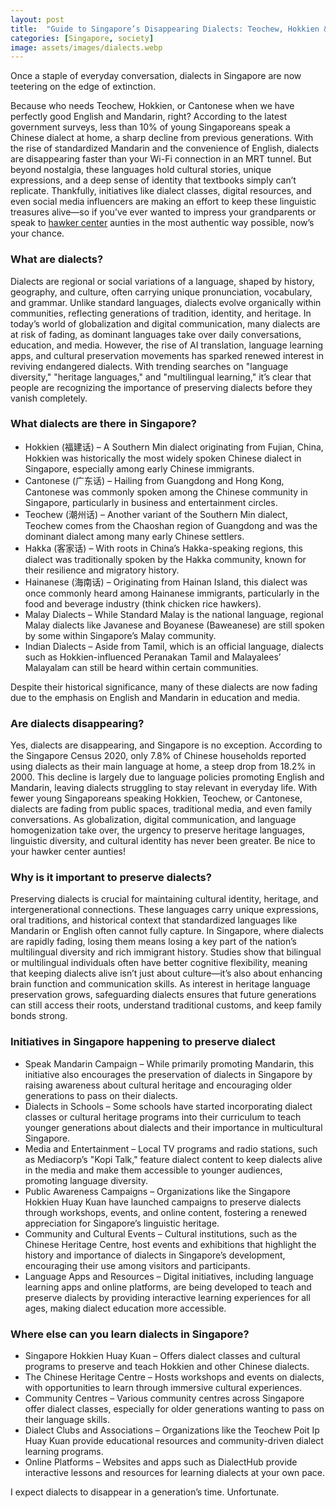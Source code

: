 ```yaml
---
layout: post
title:  "Guide to Singapore’s Disappearing Dialects: Teochew, Hokkien & Cantonesee"
categories: [Singapore, society]
image: assets/images/dialects.webp
---
```


Once a staple of everyday conversation, dialects in Singapore are now teetering on the edge of extinction.

Because who needs Teochew, Hokkien, or Cantonese when we have perfectly good English and Mandarin, right? According to the latest government surveys, less than 10% of young Singaporeans speak a Chinese dialect at home, a sharp decline from previous generations. With the rise of standardized Mandarin and the convenience of English, dialects are disappearing faster than your Wi-Fi connection in an MRT tunnel. But beyond nostalgia, these languages hold cultural stories, unique expressions, and a deep sense of identity that textbooks simply can’t replicate. Thankfully, initiatives like dialect classes, digital resources, and even social media influencers are making an effort to keep these linguistic treasures alive—so if you’ve ever wanted to impress your grandparents or speak to [hawker center](https://fromhktosg.github.io/hk-versus-sg-food/) aunties in the most authentic way possible, now’s your chance.

### What are dialects?

Dialects are regional or social variations of a language, shaped by history, geography, and culture, often carrying unique pronunciation, vocabulary, and grammar. Unlike standard languages, dialects evolve organically within communities, reflecting generations of tradition, identity, and heritage. In today’s world of globalization and digital communication, many dialects are at risk of fading, as dominant languages take over daily conversations, education, and media. However, the rise of AI translation, language learning apps, and cultural preservation movements has sparked renewed interest in reviving endangered dialects. With trending searches on "language diversity," "heritage languages," and "multilingual learning," it’s clear that people are recognizing the importance of preserving dialects before they vanish completely.

### What dialects are there in Singapore?

+ Hokkien (福建话) – A Southern Min dialect originating from Fujian, China, Hokkien was historically the most widely spoken Chinese dialect in Singapore, especially among early Chinese immigrants.
+ Cantonese (广东话) – Hailing from Guangdong and Hong Kong, Cantonese was commonly spoken among the Chinese community in Singapore, particularly in business and entertainment circles.
+ Teochew (潮州话) – Another variant of the Southern Min dialect, Teochew comes from the Chaoshan region of Guangdong and was the dominant dialect among many early Chinese settlers.
+ Hakka (客家话) – With roots in China’s Hakka-speaking regions, this dialect was traditionally spoken by the Hakka community, known for their resilience and migratory history.
+ Hainanese (海南话) – Originating from Hainan Island, this dialect was once commonly heard among Hainanese immigrants, particularly in the food and beverage industry (think chicken rice hawkers).
+ Malay Dialects – While Standard Malay is the national language, regional Malay dialects like Javanese and Boyanese (Baweanese) are still spoken by some within Singapore’s Malay community.
+ Indian Dialects – Aside from Tamil, which is an official language, dialects such as Hokkien-influenced Peranakan Tamil and Malayalees’ Malayalam can still be heard within certain communities.

Despite their historical significance, many of these dialects are now fading due to the emphasis on English and Mandarin in education and media.

### Are dialects disappearing?

Yes, dialects are disappearing, and Singapore is no exception. According to the Singapore Census 2020, only 7.8% of Chinese households reported using dialects as their main language at home, a steep drop from 18.2% in 2000. This decline is largely due to language policies promoting English and Mandarin, leaving dialects struggling to stay relevant in everyday life. With fewer young Singaporeans speaking Hokkien, Teochew, or Cantonese, dialects are fading from public spaces, traditional media, and even family conversations. As globalization, digital communication, and language homogenization take over, the urgency to preserve heritage languages, linguistic diversity, and cultural identity has never been greater. Be nice to your hawker center aunties!

### Why is it important to preserve dialects?

Preserving dialects is crucial for maintaining cultural identity, heritage, and intergenerational connections. These languages carry unique expressions, oral traditions, and historical context that standardized languages like Mandarin or English often cannot fully capture. In Singapore, where dialects are rapidly fading, losing them means losing a key part of the nation’s multilingual diversity and rich immigrant history. Studies show that bilingual or multilingual individuals often have better cognitive flexibility, meaning that keeping dialects alive isn’t just about culture—it’s also about enhancing brain function and communication skills. As interest in heritage language preservation grows, safeguarding dialects ensures that future generations can still access their roots, understand traditional customs, and keep family bonds strong.

### Initiatives in Singapore happening to preserve dialect

+ Speak Mandarin Campaign – While primarily promoting Mandarin, this initiative also encourages the preservation of dialects in Singapore by raising awareness about cultural heritage and encouraging older generations to pass on their dialects.
+ Dialects in Schools – Some schools have started incorporating dialect classes or cultural heritage programs into their curriculum to teach younger generations about dialects and their importance in multicultural Singapore.
+ Media and Entertainment – Local TV programs and radio stations, such as Mediacorp’s "Kopi Talk," feature dialect content to keep dialects alive in the media and make them accessible to younger audiences, promoting language diversity.
+ Public Awareness Campaigns – Organizations like the Singapore Hokkien Huay Kuan have launched campaigns to preserve dialects through workshops, events, and online content, fostering a renewed appreciation for Singapore’s linguistic heritage.
+ Community and Cultural Events – Cultural institutions, such as the Chinese Heritage Centre, host events and exhibitions that highlight the history and importance of dialects in Singapore’s development, encouraging their use among visitors and participants.
+ Language Apps and Resources – Digital initiatives, including language learning apps and online platforms, are being developed to teach and preserve dialects by providing interactive learning experiences for all ages, making dialect education more accessible.

### Where else can you learn dialects in Singapore?

+ Singapore Hokkien Huay Kuan – Offers dialect classes and cultural programs to preserve and teach Hokkien and other Chinese dialects.
+ The Chinese Heritage Centre – Hosts workshops and events on dialects, with opportunities to learn through immersive cultural experiences.
+ Community Centres – Various community centres across Singapore offer dialect classes, especially for older generations wanting to pass on their language skills.
+ Dialect Clubs and Associations – Organizations like the Teochew Poit Ip Huay Kuan provide educational resources and community-driven dialect learning programs.
+ Online Platforms – Websites and apps such as DialectHub provide interactive lessons and resources for learning dialects at your own pace.

I expect dialects to disappear in a generation’s time. Unfortunate.
